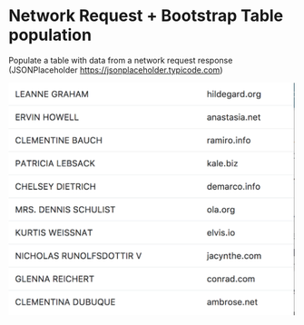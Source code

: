 # Network Request + Bootstrap Table population

Populate a table with data from a network request response (JSONPlaceholder https://jsonplaceholder.typicode.com)

![](demo.png)